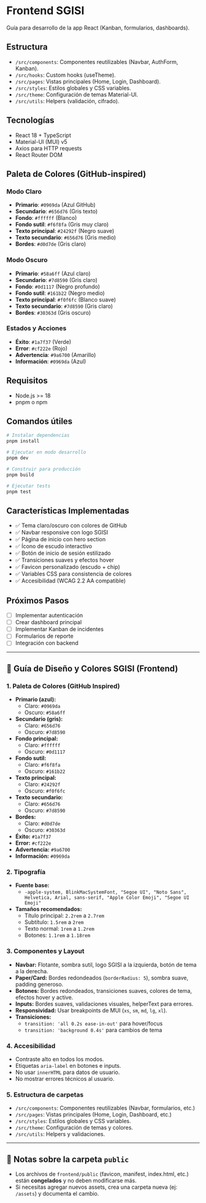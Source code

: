 # Frontend SGISI

Guía para desarrollo de la app React (Kanban, formularios, dashboards).

## Estructura
- `/src/components`: Componentes reutilizables (Navbar, AuthForm, Kanban).
- `/src/hooks`: Custom hooks (useTheme).
- `/src/pages`: Vistas principales (Home, Login, Dashboard).
- `/src/styles`: Estilos globales y CSS variables.
- `/src/theme`: Configuración de temas Material-UI.
- `/src/utils`: Helpers (validación, cifrado).

## Tecnologías
- React 18 + TypeScript
- Material-UI (MUI) v5
- Axios para HTTP requests
- React Router DOM

## Paleta de Colores (GitHub-inspired)

### Modo Claro
- **Primario**: `#0969da` (Azul GitHub)
- **Secundario**: `#656d76` (Gris texto)
- **Fondo**: `#ffffff` (Blanco)
- **Fondo sutil**: `#f6f8fa` (Gris muy claro)
- **Texto principal**: `#24292f` (Negro suave)
- **Texto secundario**: `#656d76` (Gris medio)
- **Bordes**: `#d0d7de` (Gris claro)

### Modo Oscuro
- **Primario**: `#58a6ff` (Azul claro)
- **Secundario**: `#7d8590` (Gris claro)
- **Fondo**: `#0d1117` (Negro profundo)
- **Fondo sutil**: `#161b22` (Negro medio)
- **Texto principal**: `#f0f6fc` (Blanco suave)
- **Texto secundario**: `#7d8590` (Gris claro)
- **Bordes**: `#30363d` (Gris oscuro)


### Estados y Acciones
- **Éxito**: `#1a7f37` (Verde)
- **Error**: `#cf222e` (Rojo)
- **Advertencia**: `#9a6700` (Amarillo)
- **Información**: `#0969da` (Azul)

## Requisitos
- Node.js >= 18
- pnpm o npm

## Comandos útiles
```sh
# Instalar dependencias
pnpm install

# Ejecutar en modo desarrollo
pnpm dev

# Construir para producción
pnpm build

# Ejecutar tests
pnpm test
```

## Características Implementadas
- ✅ Tema claro/oscuro con colores de GitHub
- ✅ Navbar responsive con logo SGISI
- ✅ Página de inicio con hero section
- ✅ Ícono de escudo interactivo
- ✅ Botón de inicio de sesión estilizado
- ✅ Transiciones suaves y efectos hover
- ✅ Favicon personalizado (escudo + chip)
- ✅ Variables CSS para consistencia de colores
- ✅ Accesibilidad (WCAG 2.2 AA compatible)

## Próximos Pasos
- [ ] Implementar autenticación
- [ ] Crear dashboard principal
- [ ] Implementar Kanban de incidentes
- [ ] Formularios de reporte
- [ ] Integración con backend

---

## 🎨 Guía de Diseño y Colores SGISI (Frontend)

### 1. Paleta de Colores (GitHub Inspired)
- **Primario (azul):**
  - Claro: `#0969da`
  - Oscuro: `#58a6ff`
- **Secundario (gris):**
  - Claro: `#656d76`
  - Oscuro: `#7d8590`
- **Fondo principal:**
  - Claro: `#ffffff`
  - Oscuro: `#0d1117`
- **Fondo sutil:**
  - Claro: `#f6f8fa`
  - Oscuro: `#161b22`
- **Texto principal:**
  - Claro: `#24292f`
  - Oscuro: `#f0f6fc`
- **Texto secundario:**
  - Claro: `#656d76`
  - Oscuro: `#7d8590`
- **Bordes:**
  - Claro: `#d0d7de`
  - Oscuro: `#30363d`
- **Éxito:** `#1a7f37`
- **Error:** `#cf222e`
- **Advertencia:** `#9a6700`
- **Información:** `#0969da`

### 2. Tipografía
- **Fuente base:**
  - `-apple-system, BlinkMacSystemFont, "Segoe UI", "Noto Sans", Helvetica, Arial, sans-serif, "Apple Color Emoji", "Segoe UI Emoji"`
- **Tamaños recomendados:**
  - Título principal: `2.2rem` a `2.7rem`
  - Subtítulo: `1.5rem` a `2rem`
  - Texto normal: `1rem` a `1.2rem`
  - Botones: `1.1rem` a `1.18rem`

### 3. Componentes y Layout
- **Navbar:** Flotante, sombra sutil, logo SGISI a la izquierda, botón de tema a la derecha.
- **Paper/Card:** Bordes redondeados (`borderRadius: 5`), sombra suave, padding generoso.
- **Botones:** Bordes redondeados, transiciones suaves, colores de tema, efectos hover y active.
- **Inputs:** Bordes suaves, validaciones visuales, helperText para errores.
- **Responsividad:** Usar breakpoints de MUI (`xs`, `sm`, `md`, `lg`, `xl`).
- **Transiciones:**
  - `transition: 'all 0.2s ease-in-out'` para hover/focus
  - `transition: 'background 0.4s'` para cambios de tema

### 4. Accesibilidad
- Contraste alto en todos los modos.
- Etiquetas `aria-label` en botones e inputs.
- No usar `innerHTML` para datos de usuario.
- No mostrar errores técnicos al usuario.

### 5. Estructura de carpetas
- `/src/components`: Componentes reutilizables (Navbar, formularios, etc.)
- `/src/pages`: Vistas principales (Home, Login, Dashboard, etc.)
- `/src/styles`: Estilos globales y CSS variables.
- `/src/theme`: Configuración de temas y colores.
- `/src/utils`: Helpers y validaciones.

---

## 📝 Notas sobre la carpeta `public`
- Los archivos de `frontend/public` (favicon, manifest, index.html, etc.) están **congelados** y no deben modificarse más.
- Si necesitas agregar nuevos assets, crea una carpeta nueva (ej: `/assets`) y documenta el cambio.